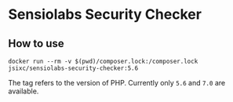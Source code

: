 # Sensiolabs Security Checker

## How to use

    docker run --rm -v $(pwd)/composer.lock:/composer.lock jsixc/sensiolabs-security-checker:5.6

The tag refers to the version of PHP. Currently only `5.6` and `7.0` are available.
